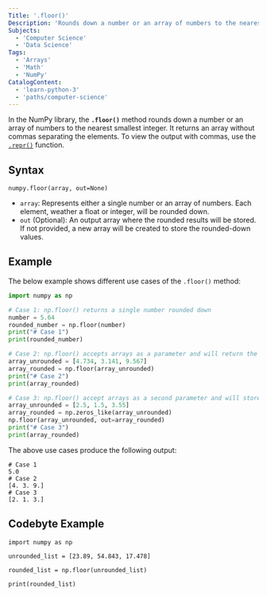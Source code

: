 ```yaml
---
Title: '.floor()'
Description: 'Rounds down a number or an array of numbers to the nearest smallest integer that is less than or equal to the original value.'
Subjects:
  - 'Computer Science'
  - 'Data Science'
Tags:
  - 'Arrays'
  - 'Math'
  - 'NumPy'
CatalogContent:
  - 'learn-python-3'
  - 'paths/computer-science'
---
```


In the NumPy library, the **`.floor()`** method rounds down a number or an array of numbers to the nearest smallest integer. It returns an array without commas separating the elements. To view the output with commas, use the [`.repr()`](https://www.codecademy.com/resources/docs/python/built-in-functions/repr) function.

## Syntax

```psuedo
numpy.floor(array, out=None)
```

- `array`: Represents either a single number or an array of numbers. Each element, weather a float or integer, will be rounded down.
- `out` (Optional): An output array where the rounded results will be stored. If not provided, a new array will be created to store the rounded-down values.

## Example

The below example shows different use cases of the `.floor()` method:

```py
import numpy as np

# Case 1: np.floor() returns a single number rounded down
number = 5.64
rounded_number = np.floor(number)
print("# Case 1")
print(rounded_number)

# Case 2: np.floor() accepts arrays as a parameter and will return the elements of the array rounded down.
array_unrounded = [4.734, 3.141, 9.567]
array_rounded = np.floor(array_unrounded)
print("# Case 2")
print(array_rounded)

# Case 3: np.floor() accept arrays as a second parameter and will store the round down values in it.
array_unrounded = [2.5, 1.5, 3.55]
array_rounded = np.zeros_like(array_unrounded)
np.floor(array_unrounded, out=array_rounded)
print("# Case 3")
print(array_rounded)
```

The above use cases produce the following output:

```shell
# Case 1
5.0
# Case 2
[4. 3. 9.]
# Case 3
[2. 1. 3.]
```

## Codebyte Example

```codebyte/python
import numpy as np

unrounded_list = [23.89, 54.843, 17.478]

rounded_list = np.floor(unrounded_list)

print(rounded_list)
```
